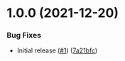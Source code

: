 # 1.0.0 (2021-12-20)


### Bug Fixes

* Initial release ([#1](https://github.com/swarm-io/action-upload-chart-gar/issues/1)) ([7a21bfc](https://github.com/swarm-io/action-upload-chart-gar/commit/7a21bfc1eb7b8d6176cbd3ed92dc7dbf02128c0d))
